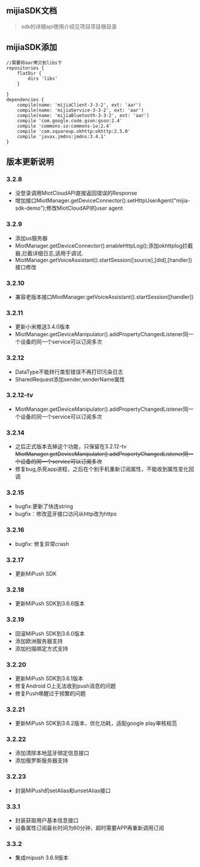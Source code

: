 ## mijiaSDK文档
> sdk的详细api使用介绍见项目项目根目录

## mijiaSDK添加

```
//需要将aar拷贝到libs下
repositories {
    flatDir {
        dirs 'libs'
    }

}
dependencies {
    compile(name: 'mijiaClient-3-3-2', ext: 'aar')
    compile(name: 'mijiaService-3-3-2', ext: 'aar')
    compile(name: 'mijiaBluetooth-3-3-2', ext: 'aar')
    compile 'com.google.code.gson:gson:2.4'
    compile 'commons-io:commons-io:2.4'
    compile 'com.squareup.okhttp:okhttp:2.5.0'
    compile 'javax.jmdns:jmdns:3.4.1'
}
```

## 版本更新说明

### 3.2.8

- 没登录调用MiotCloudAPI直接返回错误的Response
- 增加接口MiotManager.getDeviceConnector().setHttpUserAgent("mijia-sdk-demo");修改MiotCloudAPI的user agent

### 3.2.9
- 添加us服务器
- MiotManager.getDeviceConnector().enableHttpLog();添加okhttplog拦截器,拦截详细日志,适用于调试.
- MiotManager.getVoiceAssistant().startSession([source],[did],[handler])接口修改

### 3.2.10
- 兼容老版本接口MiotManager.getVoiceAssistant().startSession([handler])

### 3.2.11
- 更新小米推送3.4.0版本
- MiotManager.getDeviceManipulator().addPropertyChangedListener同一个设备的同一个service可以订阅多次

### 3.2.12
- DataType不能转行类型错误不再打印污染日志
- SharedRequest添加sender,senderName属性

### 3.2.12-tv
- MiotManager.getDeviceManipulator().addPropertyChangedListener同一个设备的同一个service可以订阅多次

### 3.2.14
- 之后正式版本去掉这个功能，只保留在3.2.12-tv ~~MiotManager.getDeviceManipulator().addPropertyChangedListener同一个设备的同一个service可以订阅多次~~
- 修复bug,杀死app进程，之后在个别手机重新订阅属性，不能收到属性变化回调

### 3.2.15
- bugfix:更新了快连string
- bugfix：修改蓝牙接口访问从http改为https

### 3.2.16
- bugfix: 修复异常crash

### 3.2.17
- 更新MiPush SDK

### 3.2.18
- 更新MiPush SDK到3.6.6版本

### 3.2.19
- 回滚MiPush SDK到3.6.0版本
- 添加欧洲服务器支持
- 添加扫描绑定方式支持

### 3.2.20
- 更新MiPush SDK到3.6.1版本
- 修复Android O上无法收到push消息的问题
- 修复Push唤醒过于频繁的问题

### 3.2.21
- 更新MiPush SDK到3.6.2版本，优化功耗，适配google play审核规范

### 3.2.22
- 添加清除本地蓝牙绑定信息接口
- 添加俄罗斯服务器支持

### 3.2.23
- 封装MiPush的setAlias和unsetAlias接口

### 3.3.1
- 封装获取用户基本信息接口
- 设备属性订阅最长时间为60分钟，超时需要APP再重新调用订阅

### 3.3.2
- 集成mipush 3.6.9版本




